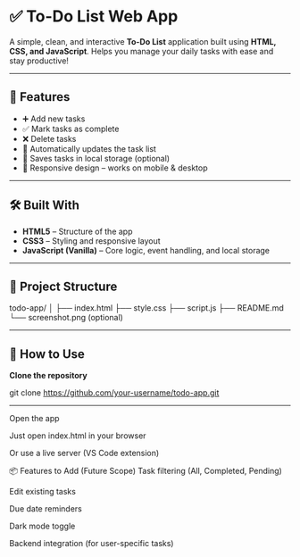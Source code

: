 # ✅ To-Do List Web App

A simple, clean, and interactive **To-Do List** application built using **HTML, CSS, and JavaScript**. Helps you manage your daily tasks with ease and stay productive!

---

## 🌟 Features

- ➕ Add new tasks
- ✅ Mark tasks as complete
- ❌ Delete tasks
- 📝 Automatically updates the task list
- 💾 Saves tasks in local storage (optional)
- 📱 Responsive design – works on mobile & desktop


---

## 🛠️ Built With

- **HTML5** – Structure of the app  
- **CSS3** – Styling and responsive layout  
- **JavaScript (Vanilla)** – Core logic, event handling, and local storage

---

## 📁 Project Structure

todo-app/
│
├── index.html
├── style.css
├── script.js
├── README.md
└── screenshot.png (optional)

---

## 🚀 How to Use

 **Clone the repository**
   
   git clone https://github.com/your-username/todo-app.git

   ---

   Open the app

Just open index.html in your browser

Or use a live server (VS Code extension)

📦 Features to Add (Future Scope)
Task filtering (All, Completed, Pending)

Edit existing tasks

Due date reminders

Dark mode toggle

Backend integration (for user-specific tasks)


